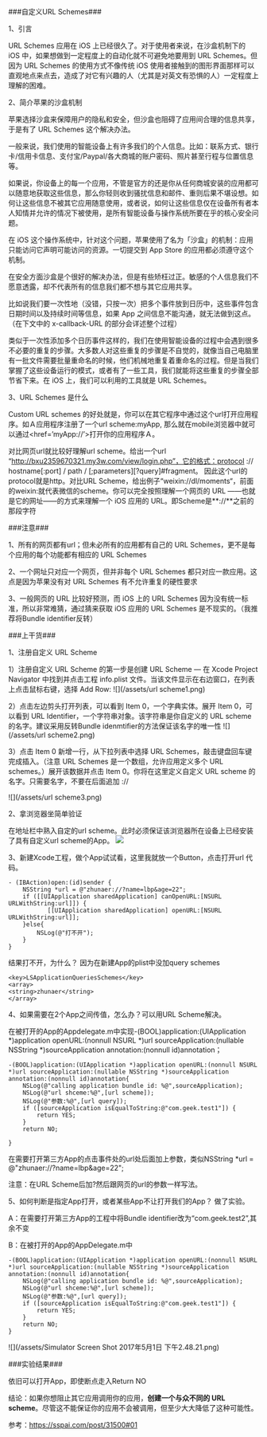 ###自定义URL Schemes###

1、引言

URL Schemes 应用在 iOS 上已经很久了。对于使用者来说，在沙盒机制下的 iOS 中，如果想做到一定程度上的自动化就不可避免地要用到 URL Schemes。但因为 URL Schemes 的使用方式不像传统 iOS 使用者接触到的图形界面那样可以直观地点来点去，造成了对它有兴趣的人（尤其是对英文有恐惧的人）一定程度上理解的困难。


2、简介苹果的沙盒机制


苹果选择沙盒来保障用户的隐私和安全，但沙盒也阻碍了应用间合理的信息共享，于是有了 URL Schemes 这个解决办法。

一般来说，我们使用的智能设备上有许多我们的个人信息。比如：联系方式、银行卡/信用卡信息、支付宝/Paypal/各大商城的账户密码、照片甚至行程与位置信息等。

如果说，你设备上的每一个应用，不管是官方的还是你从任何商城安装的应用都可以随意地获取这些信息，那么你轻则收到骚扰信息和邮件、重则后果不堪设想。如何让这些信息不被其它应用随意使用，或者说，如何让这些信息仅在设备所有者本人知情并允许的情况下被使用，是所有智能设备与操作系统所要在乎的核心安全问题。

在 iOS 这个操作系统中，针对这个问题，苹果使用了名为「沙盒」的机制：应用只能访问它声明可能访问的资源。一切提交到 App Store 的应用都必须遵守这个机制。

在安全方面沙盒是个很好的解决办法，但是有些矫枉过正。敏感的个人信息我们不愿意透露，却不代表所有的信息我们都不想与其它应用共享。

比如说我们要一次性地（没错，只按一次）把多个事件放到日历中，这些事件包含日期时间以及持续时间等信息，如果 App 之间信息不能沟通，就无法做到这点。（在下文中的 x-callback-URL 的部分会详述整个过程）

类似于一次性添加多个日历事件这样的，我们在使用智能设备的过程中会遇到很多不必要的重复的步骤。大多数人对这些重复的步骤是不自觉的，就像当自己电脑里有一批文件需要批量重命名的时候，他们机械地重复着重命名的过程。但是当我们掌握了这些设备运行的模式，或者有了一些工具，我们就能将这些重复的步骤全部节省下来。在 iOS 上，我们可以利用的工具就是 URL Schemes。


3、URL Schemes 是什么

Custom URL schemes 的好处就是，你可以在其它程序中通过这个url打开应用程序。如Ａ应用程序注册了一个url scheme:myApp, 那么就在mobile浏览器中就可以通过<href=’myApp://’>打开你的应用程序Ａ。

对比网页url就比较好理解url scheme。给出一个url “http://bxu2359670321.my3w.com/view/login.php”，它的格式：protocol :// hostname[:port] / path / [;parameters][?query]#fragment。
因此这个url的protocol就是http。对比URL Scheme，给出例子“weixin://dl/moments“，前面的weixin:就代表微信的scheme。你可以完全按照理解一个网页的 URL ——也就是它的网址——的方式来理解一个 iOS 应用的 URL。即Scheme是**://**之前的那段字符

 
###注意###

1、所有的网页都有url；但未必所有的应用都有自己的 URL Schemes，更不是每个应用的每个功能都有相应的 URL Schemes

2、一个网址只对应一个网页，但并非每个 URL Schemes 都只对应一款应用。这点是因为苹果没有对 URL Schemes 有不允许重复的硬性要求

3、一般网页的 URL 比较好预测，而 iOS 上的 URL Schemes 因为没有统一标准，所以非常难猜，通过猜来获取 iOS 应用的 URL Schemes 是不现实的。（我推荐将Bundle identifier反转） 


###上干货###

1、注册自定义 URL Scheme


1）注册自定义 URL Scheme 的第一步是创建 URL Scheme — 在 Xcode Project Navigator 中找到并点击工程 info.plist 文件。当该文件显示在右边窗口，在列表上点击鼠标右键，选择 Add Row:
![](/assets/url scheme1.png)

2）点击左边剪头打开列表，可以看到 Item 0，一个字典实体。展开 Item 0，可以看到 URL Identifier，一个字符串对象。该字符串是你自定义的 URL scheme 的名字。建议采用反转Bundle idenmtifier的方法保证该名字的唯一性
![](/assets/url scheme2.png)

3）点击 Item 0 新增一行，从下拉列表中选择 URL Schemes，敲击键盘回车键完成插入。（注意 URL Schemes 是一个数组，允许应用定义多个 URL schemes。）展开该数据并点击 Item 0。你将在这里定义自定义 URL scheme 的名字。只需要名字，不要在后面追加 ://


![](/assets/url scheme3.png)

2、拿浏览器坐简单验证

在地址栏中熟入自定的url scheme。此时必须保证该浏览器所在设备上已经安装了具有自定义url scheme的App。
![](/assets/IMG_5739.PNG)

3、新建Xcode工程，做个App试试看，这里我就放一个Button，点击打开url
代码。


```
- (IBAction)open:(id)sender {
    NSString *url = @"zhunaer://?name=lbp&age=22";
    if ([[UIApplication sharedApplication] canOpenURL:[NSURL URLWithString:url]]) {
           [[UIApplication sharedApplication] openURL:[NSURL URLWithString:url]];
    }else{
        NSLog(@"打不开");
    }
}
```
结果打不开，为什么？
因为在新建App的plist中没加query schemes


```
<key>LSApplicationQueriesSchemes</key>
<array>
<string>zhunaer</string>
</array>
```

4、如果需要在2个App之间传值，怎么办？可以用URL Scheme解决。

在被打开的App的Appdelegate.m中实现-(BOOL)application:(UIApplication *)application openURL:(nonnull NSURL *)url sourceApplication:(nullable NSString *)sourceApplication annotation:(nonnull id)annotation；



```
-(BOOL)application:(UIApplication *)application openURL:(nonnull NSURL *)url sourceApplication:(nullable NSString *)sourceApplication annotation:(nonnull id)annotation{
    NSLog(@"calling application bundle id: %@",sourceApplication);
    NSLog(@"url shceme:%@",[url scheme]);
    NSLog(@"参数:%@",[url query]);
    if ([sourceApplication isEqualToString:@"com.geek.test1"]) {
        return YES;
    }
    return NO;
    
}

```


在需要打开第三方App的点击事件处的url处后面加上参数，类似NSString *url = @"zhunaer://?name=lbp&age=22";

注意：在URL Scheme后加?然后跟网页的url的参数一样写法。

5、如何判断是指定App打开，或者某些App不让打开我们的App？
做了实验。

A：在需要打开第三方App的工程中将Bundle identifier改为“com.geek.test2”,其余不变

B：在被打开的App的AppDelegate.m中


```
-(BOOL)application:(UIApplication *)application openURL:(nonnull NSURL *)url sourceApplication:(nullable NSString *)sourceApplication annotation:(nonnull id)annotation{
    NSLog(@"calling application bundle id: %@",sourceApplication);
    NSLog(@"url shceme:%@",[url scheme]);
    NSLog(@"参数:%@",[url query]);
    if ([sourceApplication isEqualToString:@"com.geek.test1"]) {
        return YES;
    }
    return NO;
}
```

![](/assets/Simulator Screen Shot 2017年5月1日 下午2.48.21.png)

###实验结果###

依旧可以打开App，即使断点走入Return NO

结论：如果你想阻止其它应用调用你的应用，**创建一个与众不同的 URL scheme**。尽管这不能保证你的应用不会被调用，但至少大大降低了这种可能性。


参考：https://sspai.com/post/31500#01
